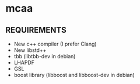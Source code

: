 # mcaa

## REQUIREMENTS

- New c++ compiler (I prefer Clang)
- New libstd++
- tbb (libtbb-dev in debian)
- LHAPDF
- GSL
- boost library (libboost and libboost-dev in debian) 
